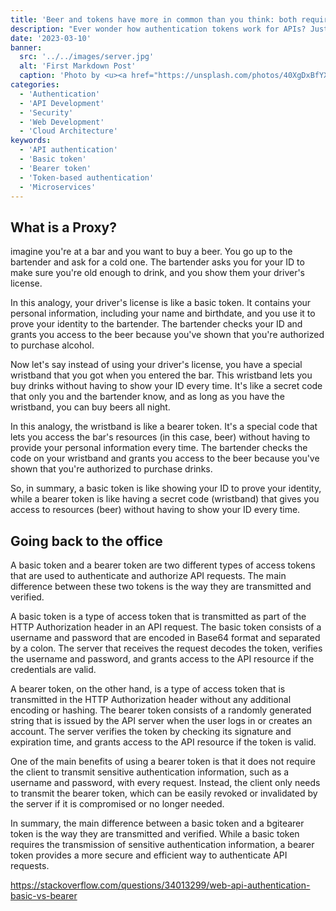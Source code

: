```yaml
---
title: 'Beer and tokens have more in common than you think: both require authentication to get access!'
description: "Ever wonder how authentication tokens work for APIs? Just like a bartender checking your ID before serving you a beer, APIs require authentication too. In this post, we'll explore the difference between basic and bearer tokens, and how they can help secure your API requests."
date: '2023-03-10'
banner:
  src: '../../images/server.jpg'
  alt: 'First Markdown Post'
  caption: 'Photo by <u><a href="https://unsplash.com/photos/40XgDxBfYXM">Jordan Harrison</a></u>'
categories:
  - 'Authentication'
  - 'API Development'
  - 'Security'
  - 'Web Development'
  - 'Cloud Architecture'
keywords:
  - 'API authentication'
  - 'Basic token'
  - 'Bearer token'
  - 'Token-based authentication'
  - 'Microservices'
---
```


## What is a Proxy?

imagine you're at a bar and you want to buy a beer. You go up to the bartender and ask for a cold one. The bartender asks you for your ID to make sure you're old enough to drink, and you show them your driver's license.

In this analogy, your driver's license is like a basic token. It contains your personal information, including your name and birthdate, and you use it to prove your identity to the bartender. The bartender checks your ID and grants you access to the beer because you've shown that you're authorized to purchase alcohol.

Now let's say instead of using your driver's license, you have a special wristband that you got when you entered the bar. This wristband lets you buy drinks without having to show your ID every time. It's like a secret code that only you and the bartender know, and as long as you have the wristband, you can buy beers all night.

In this analogy, the wristband is like a bearer token. It's a special code that lets you access the bar's resources (in this case, beer) without having to provide your personal information every time. The bartender checks the code on your wristband and grants you access to the beer because you've shown that you're authorized to purchase drinks.

So, in summary, a basic token is like showing your ID to prove your identity, while a bearer token is like having a secret code (wristband) that gives you access to resources (beer) without having to show your ID every time.

## Going back to the office

A basic token and a bearer token are two different types of access tokens that are used to authenticate and authorize API requests. The main difference between these two tokens is the way they are transmitted and verified.

A basic token is a type of access token that is transmitted as part of the HTTP Authorization header in an API request. The basic token consists of a username and password that are encoded in Base64 format and separated by a colon. The server that receives the request decodes the token, verifies the username and password, and grants access to the API resource if the credentials are valid.

A bearer token, on the other hand, is a type of access token that is transmitted in the HTTP Authorization header without any additional encoding or hashing. The bearer token consists of a randomly generated string that is issued by the API server when the user logs in or creates an account. The server verifies the token by checking its signature and expiration time, and grants access to the API resource if the token is valid.

One of the main benefits of using a bearer token is that it does not require the client to transmit sensitive authentication information, such as a username and password, with every request. Instead, the client only needs to transmit the bearer token, which can be easily revoked or invalidated by the server if it is compromised or no longer needed.

In summary, the main difference between a basic token and a bgitearer token is the way they are transmitted and verified. While a basic token requires the transmission of sensitive authentication information, a bearer token provides a more secure and efficient way to authenticate API requests.

https://stackoverflow.com/questions/34013299/web-api-authentication-basic-vs-bearer
